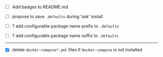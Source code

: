 - [ ] Add badges to README.md

- [ ] propose to save `.defaults` during 'ask' install
- [ ] ? add configurable package name prefix to `.defaults`
- [ ] ? add configurable package name suffix to `.defaults`
---
- [x] delete `docker-compose*.yml` files if `docker-compose` is not installed
